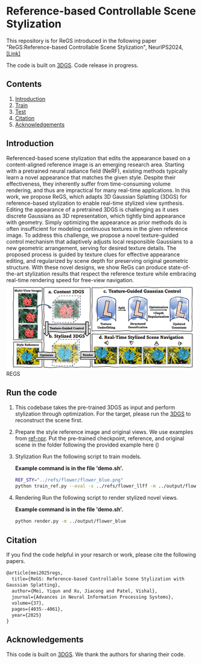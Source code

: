 
# Reference-based Controllable Scene Stylization
This repository is for ReGS introduced in the following paper "ReGS:Reference-based Controllable Scene Stylization", NeurIPS2024, [[Link]](https://proceedings.neurips.cc/paper_files/paper/2024/file/076c1fa639a7190e216e734f0a1b3e7b-Paper-Conference.pdf) 


The code is built on [3DGS](https://github.com/graphdeco-inria/gaussian-splatting). Code release in progress. 
## Contents
1. [Introduction](#introduction)
2. [Train](#train)
3. [Test](#test)
5. [Citation](#citation)
6. [Acknowledgements](#acknowledgements)

## Introduction
Referenced-based scene stylization that edits the appearance based on a content-aligned reference image is an emerging research area. Starting with a pretrained neural radiance field (NeRF), existing methods typically learn a novel appearance that matches the given style. Despite their effectiveness, they inherently suffer from time-consuming volume rendering, and thus are impractical for many real-time applications. In this work, we propose ReGS, which adapts 3D Gaussian Splatting (3DGS) for reference-based stylization to enable real-time stylized view synthesis. Editing the appearance of a pretrained 3DGS is challenging as it uses discrete Gaussians as 3D representation, which tightly bind appearance with geometry. Simply optimizing the appearance as prior methods do is often insufficient for modeling continuous textures in the given reference image. To address this challenge, we propose a novel texture-guided control mechanism that adaptively adjusts local responsible Gaussians to a new geometric arrangement, serving for desired texture details. The proposed process is guided by texture clues for effective appearance editing, and regularized by scene depth for preserving original geometric structure. With these novel designs, we show ReGs can produce state-of-the-art stylization results that respect the reference texture while embracing real-time rendering speed for free-view navigation.
![ReGS](/Figs/REGS.png)
REGS
## Run the code
1. This codebase takes the pre-trained 3DGS as input and perform stylization through optimization. For the target, please run the  [3DGS](https://github.com/graphdeco-inria/gaussian-splatting) to reconstruct the scene first. 

2. Prepare the style reference image and original views. We use examples from [ref-npr](https://drive.google.com/drive/folders/1b6L250lrBrSxfKYPmDBHuY_EP9n7WKnA). Put the pre-trained checkpoint, reference, and original scene in the folder following the provided example here ()

3. Stylization
Run the following script to train models.

    **Example command is in the file 'demo.sh'.**

    ```bash
    REF_STY="../refs/flower/flower_blue.png"
    python train_ref.py --eval -s ../refs/flower_llff -m ../output/flower_blue --convert_SHs_python --sh_degree 3 --start_checkpoint ../refs/flower_final.pth --iterations 3000 --densify_until_iter 1500 --ref_img ${REF_STY} --scene_id -1 --densify_grad_threshold 3e-5
    ```
4. Rendering
Run the following script to render stylized novel views.
    
    **Example command is in the file 'demo.sh'.**

      ```bash
     python render.py -m ../output/flower_blue
      ```

## Citation
If you find the code helpful in your resarch or work, please cite the following papers.
```
@article{mei2025regs,
  title={ReGS: Reference-based Controllable Scene Stylization with Gaussian Splatting},
  author={Mei, Yiqun and Xu, Jiacong and Patel, Vishal},
  journal={Advances in Neural Information Processing Systems},
  volume={37},
  pages={4035--4061},
  year={2025}
}

```
## Acknowledgements
This code is built on [3DGS](https://github.com/graphdeco-inria/gaussian-splatting). We thank the authors for sharing their code.
